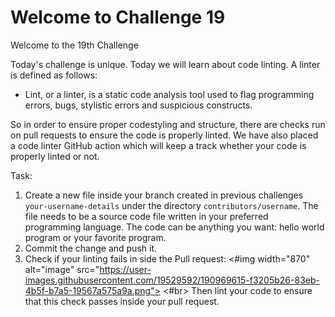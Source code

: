# Welcome to Challenge 19

Welcome to the 19th Challenge

Today's challenge is unique. Today we will learn about code linting. A linter is defined as follows:

- Lint, or a linter, is a static code analysis tool used to flag programming errors, bugs, stylistic errors and suspicious constructs.

So in order to ensure proper codestyling and structure, there are checks run on pull requests to ensure the code is properly linted. We have also placed a code linter GitHub action which will keep a track whether your code is properly linted or not.

Task:

1. Create a new file inside your branch created in previous challenges ``your-username-details`` under the directory ``contributors/username``. The file needs to be a source code file written in your preferred programming language. The code can be anything you want: hello world program or your favorite program.
2. Commit the change and push it.
3. Check if your linting fails in side the Pull request: <#img width="870" alt="image" src="https://user-images.githubusercontent.com/19529592/190969615-f3205b26-83eb-4b5f-b7a5-19567a575a9a.png"> <#br> Then lint your code to ensure that this check passes inside your pull request.
